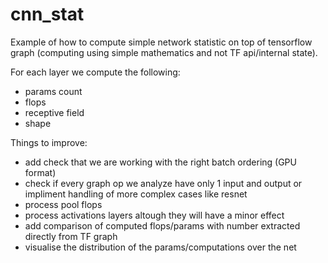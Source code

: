 # cnn_stat
Example of how to compute simple network statistic on top of tensorflow graph (computing using simple mathematics and not TF api/internal state).


For each layer we compute the following:
- params count 
- flops
- receptive field
- shape


Things to improve:
- add check that we are working with the right batch ordering (GPU format)
- check if every graph op we analyze have only 1 input and output or impliment handling of more complex cases like resnet
- process pool flops
- process activations layers altough they will have a minor effect
- add comparison of computed flops/params with number extracted directly from TF graph
- visualise the distribution of the params/computations over the net

